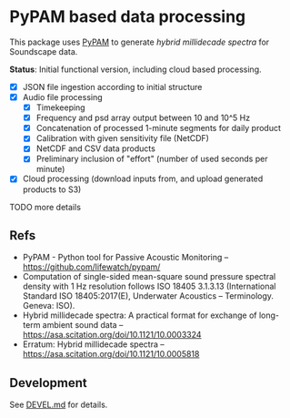# PyPAM based data processing

This package uses [PyPAM](https://github.com/lifewatch/pypam/)
to generate _hybrid millidecade spectra_ for Soundscape data.

**Status**: Initial functional version, including cloud based processing.

- [x] JSON file ingestion according to initial structure
- [x] Audio file processing
    - [x] Timekeeping
    - [x] Frequency and psd array output between 10 and 10^5 Hz
    - [x] Concatenation of processed 1-minute segments for daily product
    - [x] Calibration with given sensitivity file (NetCDF)
    - [x] NetCDF and CSV data products
    - [x] Preliminary inclusion of "effort" (number of used seconds per minute)
- [x] Cloud processing (download inputs from, and upload generated products to S3)

TODO more details

## Refs

- PyPAM - Python tool for Passive Acoustic Monitoring –
  <https://github.com/lifewatch/pypam/>
- Computation of single-sided mean-square sound pressure spectral density with 1 Hz resolution follows
  ISO 18405 3.1.3.13 (International Standard ISO 18405:2017(E), Underwater Acoustics – Terminology. Geneva: ISO).
- Hybrid millidecade spectra: A practical format for exchange of long-term ambient sound data –
  <https://asa.scitation.org/doi/10.1121/10.0003324>
- Erratum: Hybrid millidecade spectra –
  <https://asa.scitation.org/doi/10.1121/10.0005818>

## Development

See [DEVEL.md](DEVEL.md) for details.
